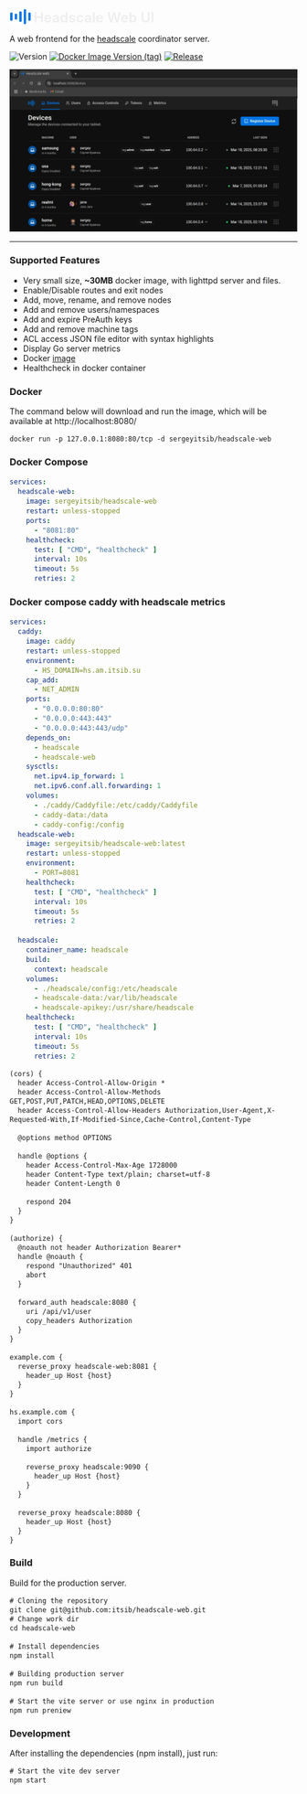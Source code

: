 <p align="left" style="position: relative">
 <img src="public/logo.svg" width="38" height="28" style="position: relative; top: 4px;">
 <span style="color: #eee; font-size: 24px; font-weight: 600; ">Headscale Web UI</span>
</p>

A web frontend for the [headscale](https://github.com/juanfont/headscale) coordinator server.

![Version](https://img.shields.io/badge/version-0.8.17-blue.svg?cacheSeconds=2592000&label=Version)
[![Docker Image Version (tag)](https://img.shields.io/docker/v/sergeyitsib/headscale-web/latest?style=flat&logo=docker&logoColor=%23ffffff&label=Image)](https://hub.docker.com/r/sergeyitsib/headscale-web)
[![Release](https://github.com/itsib/headscale-web/actions/workflows/main.yaml/badge.svg)](https://github.com/itsib/headscale-web/actions/workflows/main.yaml)


![Screenshot Home Page](public/screenshots/devices-1280x720.webp)

---

### Supported Features

-  Very small size, **~30MB** docker image, with lighttpd server and files.
-  Enable/Disable routes and exit nodes
-  Add, move, rename, and remove nodes
-  Add and remove users/namespaces
-  Add and expire PreAuth keys
-  Add and remove machine tags
-  ACL access JSON file editor with syntax highlights
-  Display Go server metrics
-  Docker [image](https://hub.docker.com/r/sergeyitsib/headscale-web)
-  Healthcheck in docker container

### Docker

The command below will download and run the image, which will be available at http://localhost:8080/

```shell
docker run -p 127.0.0.1:8080:80/tcp -d sergeyitsib/headscale-web
```

### Docker Compose

```yaml
services:
  headscale-web:
    image: sergeyitsib/headscale-web
    restart: unless-stopped
    ports:
      - "8081:80"
    healthcheck:
      test: [ "CMD", "healthcheck" ]
      interval: 10s
      timeout: 5s
      retries: 2
```

### Docker compose caddy with headscale metrics
```yaml
services:
  caddy:
    image: caddy
    restart: unless-stopped
    environment:
      - HS_DOMAIN=hs.am.itsib.su
    cap_add:
      - NET_ADMIN
    ports:
      - "0.0.0.0:80:80"
      - "0.0.0.0:443:443"
      - "0.0.0.0:443:443/udp"
    depends_on:
      - headscale
      - headscale-web
    sysctls:
      net.ipv4.ip_forward: 1
      net.ipv6.conf.all.forwarding: 1
    volumes:
      - ./caddy/Caddyfile:/etc/caddy/Caddyfile
      - caddy-data:/data
      - caddy-config:/config
  headscale-web:
    image: sergeyitsib/headscale-web:latest
    restart: unless-stopped
    environment:
      - PORT=8081
    healthcheck:
      test: [ "CMD", "healthcheck" ]
      interval: 10s
      timeout: 5s
      retries: 2

  headscale:
    container_name: headscale
    build:
      context: headscale
    volumes:
      - ./headscale/config:/etc/headscale
      - headscale-data:/var/lib/headscale
      - headscale-apikey:/usr/share/headscale
    healthcheck:
      test: [ "CMD", "healthcheck" ]
      interval: 10s
      timeout: 5s
      retries: 2
```

```Caddyfile
(cors) {
  header Access-Control-Allow-Origin *
  header Access-Control-Allow-Methods GET,POST,PUT,PATCH,HEAD,OPTIONS,DELETE
  header Access-Control-Allow-Headers Authorization,User-Agent,X-Requested-With,If-Modified-Since,Cache-Control,Content-Type

  @options method OPTIONS

  handle @options {
    header Access-Control-Max-Age 1728000
    header Content-Type text/plain; charset=utf-8
    header Content-Length 0

    respond 204
  }
}

(authorize) {
  @noauth not header Authorization Bearer*
  handle @noauth {
    respond "Unauthorized" 401
    abort
  }

  forward_auth headscale:8080 {
    uri /api/v1/user
    copy_headers Authorization
  }
}

example.com {
  reverse_proxy headscale-web:8081 {
    header_up Host {host}
  }
}

hs.example.com {
  import cors

  handle /metrics {
    import authorize

    reverse_proxy headscale:9090 {
      header_up Host {host}
    }
  }

  reverse_proxy headscale:8080 {
    header_up Host {host}
  }
}
```

### Build

Build for the production server.

```shell
# Cloning the repository
git clone git@github.com:itsib/headscale-web.git
# Change work dir
cd headscale-web

# Install dependencies
npm install

# Building production server
npm run build

# Start the vite server or use nginx in production
npm run preniew
```

### Development

After installing the dependencies (npm install), just run:

```shell
# Start the vite dev server
npm start
```

